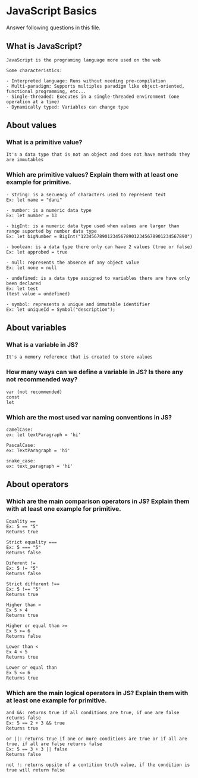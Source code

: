 # JavaScript Basics

Answer following questions in this file.

## What is JavaScript?

```
JavaScript is the programing language more used on the web

Some characteristics:

- Interpreted language: Runs without needing pre-compilation
- Multi-paradigm: Supports multiples paradigm like object-oriented, functional programming, etc...
- Single-threaded: Executes in a single-threaded environment (one operation at a time)
- Dynamically typed: Variables can change type
```

## About values

### What is a primitive value?

```
It's a data type that is not an object and does not have methods they are immutables
```

### Which are primitive values? Explain them with at least one example for primitive.

```
- string: is a secuency of characters used to represent text
Ex: let name = "dani"

- number: is a numeric data type
Ex: let number = 13

- bigInt: is a numeric data type used when values are larger than range suported by number data type
Ex: let bigNumber = BigInt("1234567890123456789012345678901234567890")

- boolean: is a data type there only can have 2 values (true or false)
Ex: let approbed = true

- null: represents the absence of any object value
Ex: let none = null

- undefined: is a data type assigned to variables there are have only been declared 
Ex: let test 
(test value = undefined)

- symbol: represents a unique and immutable identifier
Ex: let uniqueId = Symbol("description");
```

## About variables

### What is a variable in JS?

```
It's a memory reference that is created to store values
```

### How many ways can we define a variable in JS? Is there any not recommended way?

```
var (not recommended)
const
let
```

### Which are the most used var naming conventions in JS?

```
camelCase:
ex: let textParagraph = 'hi'

PascalCase:
ex: TextParagraph = 'hi'

snake_case:
ex: text_paragraph = 'hi'
```

## About operators

### Which are the main comparison operators in JS? Explain them with at least one example for primitive.

```
Equality ==
Ex: 5 == "5"
Returns true

Strict equality ===
Ex: 5 === "5"
Returns false

Diferent != 
Ex: 5 != "5"
Returns false

Strict different !==
Ex: 5 !== "5"
Returns true

Higher than >
Ex 5 > 4
Returns true

Higher or equal than >=
Ex 5 >= 6
Returns false

Lower than <
Ex 4 < 5
Returns true

Lower or equal than
Ex 5 <= 6
Returns true
```

### Which are the main logical operators in JS? Explain them with at least one example for primitive.

```
and &&: returns true if all conditions are true, if one are false returns false
Ex: 5 == 2 + 3 && true
Returns true

or ||: returns true if one or more conditions are true or if all are true, if all are false returns false
Ex: 5 == 3 + 3 || false
Returns false

not !: returns opsite of a contition truth value, if the condition is true will return false
```
